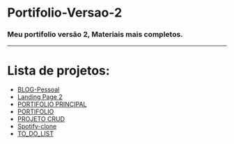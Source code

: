 # Portifolio-Versao-2
<h3> Meu portifolio versão 2, Materiais mais completos. </h3>

-----------------
<h1>Lista de projetos:</h1>
<ul>
 <a href='https://github.com/Denobi/Portifolio-Versao-2/tree/main/BLOG-Pessoal' target='_blank'> <li>BLOG-Pessoal</li></a>
 <a href='https://github.com/Denobi/Portifolio-Versao-2/tree/main/Landing%20Page%202' target='_blank'> <li>Landing Page 2</li></a>
 <a href='https://github.com/Denobi/Portifolio-Versao-2/tree/main/PORTIFOLIO%20PRINCIPAL' target='_blank'> <li>PORTIFOLIO PRINCIPAL</li></a>
 <a href='https://github.com/Denobi/Portifolio-Versao-2/tree/main/PORTIFOLIO' target='_blank'> <li>PORTIFOLIO</li></a>
 <a href='https://github.com/Denobi/Portifolio-Versao-2/tree/main/PROJETO%20CRUD' target='_blank'> <li>PROJETO CRUD</li></a>
 <a href='https://github.com/Denobi/Portifolio-Versao-2/tree/main/Spotify-clone' target='_blank'> <li>Spotify-clone</li></a>
 <a href='https://github.com/Denobi/Portifolio-Versao-2/tree/main/TO_DO_LIST' target='_blank'> <li>TO_DO_LIST</li></a>
</ul>
